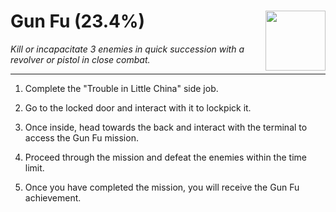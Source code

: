 # Gun Fu (23.4%) <img style="float: right;" src="https://cdn.cloudflare.steamstatic.com/steamcommunity/public/images/apps/1091500/96b9d0c95bc80867a61a2870c6ddec9ab424f728.jpg" width="96" height="96">

_Kill or incapacitate 3 enemies in quick succession with a revolver or pistol in close combat._

---

1. Complete the "Trouble in Little China" side job.

2. Go to the locked door and interact with it to lockpick it.

3. Once inside, head towards the back and interact with the terminal to access the Gun Fu mission.

4. Proceed through the mission and defeat the enemies within the time limit.

5. Once you have completed the mission, you will receive the Gun Fu achievement.
